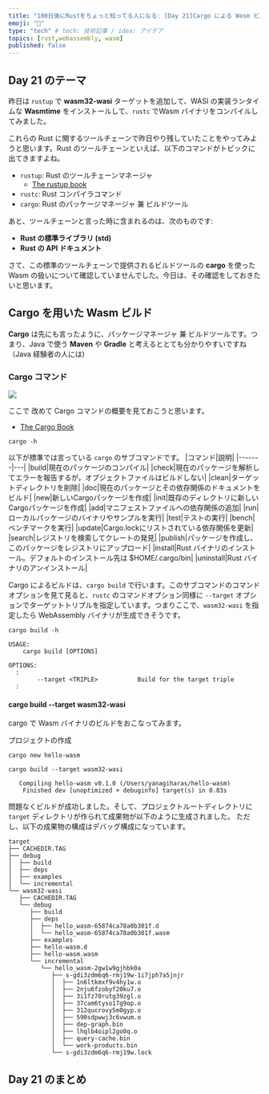 ```yaml
---
title: "100日後にRustをちょっと知ってる人になる: [Day 21]Cargo による Wasm ビルド"
emoji: "🦀"
type: "tech" # tech: 技術記事 / idea: アイデア
topics: [rust,webassembly, wasm]
published: false
---
```

## Day 21 のテーマ

昨日は `rustup` で **wasm32-wasi** ターゲットを追加して、WASI の実装ランタイムな **Wasmtime** をインストールして、`rustc` でWasm バイナリをコンパイルしてみました。

これらの Rust に関するツールチェーンで昨日やり残していたことをやってみようと思います。Rust のツールチェーンといえば、以下のコマンドがトピックに出てきますよね。

- `rustup`: Rust のツールチェーンマネージャ
  - [The rustup book](https://rust-lang.github.io/rustup/index.html)
- `rustc`: Rust コンパイラコマンド
- `cargo`: Rust のパッケージマネージャ 兼 ビルドツール

あと、ツールチェーンと言った時に含まれるのは、次のものです:

- **Rust の標準ライブラリ (std)**
- **Rust の API ドキュメント**

さて、この標準のツールチェーンで提供されるビルドツールの **cargo** を使った Wasm の扱いについて確認していませんでした。今日は、その確認をしておきたいと思います。

## Cargo を用いた Wasm ビルド

**Cargo** は先にも言ったように、パッケージマネージャ 兼 ビルドツールです。つまり、Java で使う **Maven** や **Gradle** と考えるととても分かりやすいですね（Java 経験者の人には)

### Cargo コマンド

![](https://storage.googleapis.com/zenn-user-upload/ae57b535e973-20220913.png)

ここで 改めて Cargo コマンドの概要を見ておこうと思います。

- [The Cargo Book](https://doc.rust-lang.org/cargo/)

```shell
cargo -h
```

以下が標準では言っている `cargo` のサブコマンドです。
|コマンド|説明|
|-------|---|
|build|現在のパッケージのコンパイル|
|check|現在のパッケージを解析してエラーを報告するが，オブジェクトファイルはビルドしない|
|clean|ターゲットディレクトリを削除|
|doc|現在のパッケージとその依存関係のドキュメントをビルド|
|new|新しいCargoパッケージを作成|
|init|既存のディレクトリに新しいCargoパッケージを作成|
|add|マニフェストファイルへの依存関係の追加|
|run|ローカルパッケージのバイナリやサンプルを実行|
|test|テストの実行|
|bench|ベンチマークを実行|
|update|Cargo.lockにリストされている依存関係を更新|
|search|レジストリを検索してクレートの発見|
|publish|パッケージを作成し、このパッケージをレジストリにアップロード|
|install|Rust バイナリのインストール。デフォルトのインストール先は $HOME/.cargo/bin|
|uninstall|Rust バイナリのアンインストール|

Cargo によるビルドは、`cargo build` で行います。このサブコマンドのコマンドオプションを見て見ると、`rustc` のコマンドオプション同様に `--target` オプションでターゲットトリプルを指定しています。つまりここで、`wasm32-wasi` を指定したら WebAssembly バイナリが生成できそうです。

```shell
cargo build -h
```

```shell
USAGE:
    cargo build [OPTIONS]

OPTIONS:
  :
        --target <TRIPLE>           Build for the target triple
  :
```

#### cargo build --target wasm32-wasi

cargo で Wasm バイナリのビルドをおこなってみます。

プロジェクトの作成
```shell
cargo new hello-wasm
```

```shell
cargo build --target wasm32-wasi

   Compiling hello-wasm v0.1.0 (/Users/yanagiharas/hello-wasm)
    Finished dev [unoptimized + debuginfo] target(s) in 0.83s
```

問題なくビルドが成功しました。そして、プロジェクトルートディレクトリに `target` ディレクトリが作られて成果物が以下のように生成されました。
ただし、以下の成果物の構成はデバッグ構成になっています。

```shell
target
├── CACHEDIR.TAG
├── debug
│  ├── build
│  ├── deps
│  ├── examples
│  └── incremental
└── wasm32-wasi
   ├── CACHEDIR.TAG
   └── debug
      ├── build
      ├── deps
      │  ├── hello_wasm-65874ca78a0b301f.d
      │  └── hello_wasm-65874ca78a0b301f.wasm
      ├── examples
      ├── hello-wasm.d
      ├── hello-wasm.wasm
      └── incremental
         └── hello_wasm-2gw1w9gjhbk0a
            ├── s-gdi3zdm6q6-rmj19w-1i7jph7a5jnjr
            │  ├── 1n6ltkmxf9v4hy1w.o
            │  ├── 2nju6fzobyf20ku7.o
            │  ├── 3i1fz70rutg39zgl.o
            │  ├── 37cam6tyso17g9op.o
            │  ├── 312qucrovy5m0gyp.o
            │  ├── 590sdpwwj3c6vwum.o
            │  ├── dep-graph.bin
            │  ├── lhqlb4oipl2go0q.o
            │  ├── query-cache.bin
            │  └── work-products.bin
            └── s-gdi3zdm6q6-rmj19w.lock
```

## Day 21 のまとめ
